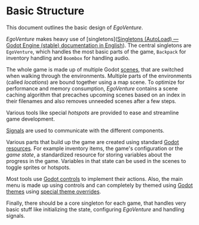 # Basic Structure

This document outlines the basic design of *EgoVenture*.

*EgoVenture* makes heavy use of [singletons]([Singletons (AutoLoad) &mdash; Godot Engine (stable) documentation in English](https://docs.godotengine.org/en/stable/getting_started/step_by_step/singletons_autoload.html)). The central singletons are `EgoVenture`, which handles the most basic parts of the game, `Backpack` for inventory handling and `Boombox` for handling audio.

The whole game is made up of multiple Godot [scenes](scenes.md), that are switched when walking through the environments. Multiple parts of the environments (called *locations*) are bound together using a map scene. To optimize for performance and memory consumption, *EgoVenture* contains a scene caching algorithm that precaches upcoming scenes based on an index in their filenames and also removes unneeded scenes after a few steps.

Various tools like special *hotspots* are provided to ease and streamline game development.

[Signals](https://docs.godotengine.org/en/stable/getting_started/step_by_step/signals.html) are used to communicate with the different components.

Various parts that build up the game are created using standard [Godot resources](https://docs.godotengine.org/en/stable/getting_started/step_by_step/resources.html). For example inventory items, the game's configuration or the *game state*, a standardized resource for storing variables about the progress in the game. Variables in that state can be used in the scenes to toggle sprites or hotspots.

Most tools use [Godot controls](https://docs.godotengine.org/en/stable/classes/class_control.html) to implement their actions. Also, the main menu is made up using controls and can completely by themed using [Godot themes](https://docs.godotengine.org/en/stable/tutorials/gui/gui_skinning.html) using [special theme overrides](theming.md).

Finally, there should be a core singleton for each game, that handles very basic stuff like initializing the state, configuring *EgoVenture* and handling signals.
